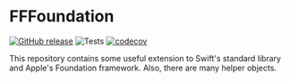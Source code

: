 FFFoundation
============

[![GitHub release](https://img.shields.io/github/release/ffried/fffoundation.svg?style=flat)](https://github.com/ffried/FFFoundation/releases/latest)
![Tests](https://github.com/ffried/FFFoundation/workflows/Tests/badge.svg)
[![codecov](https://codecov.io/gh/ffried/FFFoundation/branch/master/graph/badge.svg)](https://codecov.io/gh/ffried/FFFoundation)

This repository contains some useful extension to Swift's standard library and Apple's Foundation framework. Also, there are many helper objects.
